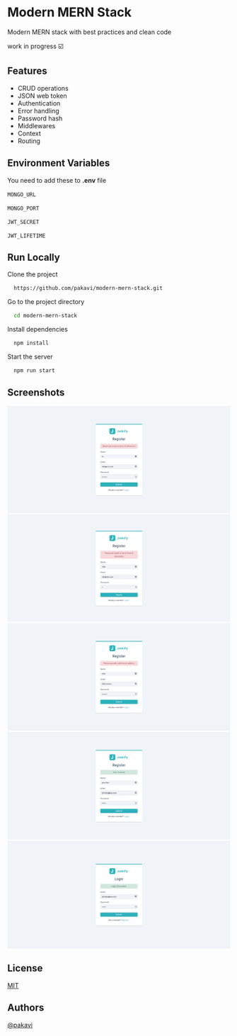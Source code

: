 # Modern MERN Stack

Modern MERN stack with best practices and clean code

work in progress ☑️

## Features
- CRUD operations
- JSON web token
- Authentication
- Error handling
- Password hash
- Middlewares
- Context
- Routing

## Environment Variables

You need to add these to **.env** file

`MONGO_URL`

`MONGO_PORT`

`JWT_SECRET`

`JWT_LIFETIME`

## Run Locally

Clone the project

```bash
  https://github.com/pakavi/modern-mern-stack.git
```

Go to the project directory

```bash
  cd modern-mern-stack
```

Install dependencies

```bash
  npm install
```

Start the server

```bash
  npm run start
```

## Screenshots

![App Screenshot](./preview/modern-mern-stack-name-validation.png)
![App Screenshot](./preview/modern-mern-stack-pass-validation.png)
![App Screenshot](./preview/modern-mern-stack-email-validation.png)
![App Screenshot](./preview/modern-mern-stack-register.png)
![App Screenshot](./preview/modern-mern-stack-login.png)

## License

[MIT](https://github.com/pakavi/modern-mern-stack/blob/main/LICENSE.md)


## Authors

[@pakavi](https://github.com/pakavi)
